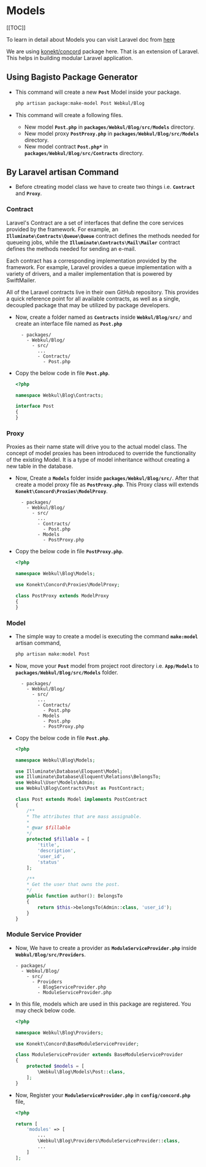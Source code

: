 # Models

[[TOC]]

To learn in detail about Models you can visit Laravel doc from [here](https://laravel.com/docs/10.x/eloquent)

We are using [konekt/concord](https://packagist.org/packages/konekt/concord) package here. That is an extension of Laravel. This helps in building modular Laravel application.

## Using Bagisto Package Generator

- This command will create a new **`Post`** Model inside your package.

  ```sh
  php artisan package:make-model Post Webkul/Blog
  ```
- This command will create a following files.

  - New model **`Post.php`** in **`packages/Webkul/Blog/src/Models`** directory.
  - New model proxy **`PostProxy.php`** in **`packages/Webkul/Blog/src/Models`** directory.
  - New model contract **`Post.php*`** in **`packages/Webkul/Blog/src/Contracts`** directory.

## By Laravel artisan Command

- Before ctreating model class we have to create two things i.e. **`Contract`** and **`Proxy`**.

### Contract

Laravel's Contract are a set of interfaces that define the core services provided by the framework. For example, an **`Illuminate\Contracts\Queue\Queue`** contract defines the methods needed for queueing jobs, while the **`Illuminate\Contracts\Mail\Mailer`** contract defines the methods needed for sending an e-mail.

Each contract has a corresponding implementation provided by the framework. For example, Laravel provides a queue implementation with a variety of drivers, and a mailer implementation that is powered by SwiftMailer.

All of the Laravel contracts live in their own GitHub repository. This provides a quick reference point for all available contracts, as well as a single, decoupled package that may be utilized by package developers.

- Now, create a folder named as **`Contracts`** inside **`Webkul/Blog/src/`** and create an interface file named as **`Post.php`**

  ```
    - packages/
      - Webkul/Blog/
        - src/
          ...
          - Contracts/
            - Post.php
    ```
- Copy the below code in file **`Post.php`**.

  ~~~php
  <?php

  namespace Webkul\Blog\Contracts;

  interface Post
  {
  }
  ~~~

### Proxy

Proxies as their name state will drive you to the actual model class. The concept of model proxies has been introduced to override the functionality of the existing Model. It is a type of model inheritance without creating a new table in the database.

- Now, Create a **`Models`** folder inside **`packages/Webkul/Blog/src/`**. After that create a model proxy file as **`PostProxy.php`**. This Proxy class will extends **`Konekt\Concord\Proxies\ModelProxy`**.

  ```
    - packages/
      - Webkul/Blog/
        - src/
          ...
          - Contracts/
            - Post.php
          - Models
            - PostProxy.php
    ```
- Copy the below code in file **`PostProxy.php`**.

  ~~~php
  <?php

  namespace Webkul\Blog\Models;

  use Konekt\Concord\Proxies\ModelProxy;

  class PostProxy extends ModelProxy
  {
  }
  ~~~

### Model

- The simple way to create a model is executing the command **`make:model`** artisan command,

  ```php 
  php artisan make:model Post
  ```

- Now, move your **`Post`** model from project root directory i.e. **`App/Models`** to **`packages/Webkul/Blog/src/Models`** folder.

  ```
    - packages/
      - Webkul/Blog/
        - src/
          ...
          - Contracts/
            - Post.php
          - Models
            - Post.php
            - PostProxy.php
    ```
- Copy the below code in file **`Post.php`**.

  ~~~php
  <?php

  namespace Webkul\Blog\Models;

  use Illuminate\Database\Eloquent\Model;
  use Illuminate\Database\Eloquent\Relations\BelongsTo;
  use Webkul\User\Models\Admin;
  use Webkul\Blog\Contracts\Post as PostContract;

  class Post extends Model implements PostContract
  {
      /**
      * The attributes that are mass assignable.
      *
      * @var $fillable
      */
      protected $fillable = [
          'title',
          'description',
          'user_id',
          'status'
      ];

      /**
      * Get the user that owns the post.
      */
      public function author(): BelongsTo
      {
          return $this->belongsTo(Admin::class, 'user_id');
      }
  }
  ~~~


### Module Service Provider

- Now, We have to create a provider as **`ModuleServiceProvider.php`** inside **`Webkul/Blog/src/Providers`**.

  ```
  - packages/
    - Webkul/Blog/
      - src/
        - Providers
          - BlogServiceProvider.php
          - ModuleServiceProvider.php
  ```

- In this file, models which are used in this package are registered. You may check below code.

  ~~~php
  <?php

  namespace Webkul\Blog\Providers;

  use Konekt\Concord\BaseModuleServiceProvider;

  class ModuleServiceProvider extends BaseModuleServiceProvider
  {
      protected $models = [
          \Webkul\Blog\Models\Post::class,
      ];
  }
  ~~~

- Now, Register your **`ModuleServiceProvider.php`** in **`config/concord.php`** file,

    ~~~php
    <?php

    return [
        'modules' => [
            ...
            \Webkul\Blog\Providers\ModuleServiceProvider::class,
            ...
        ]
    ];
    ~~~